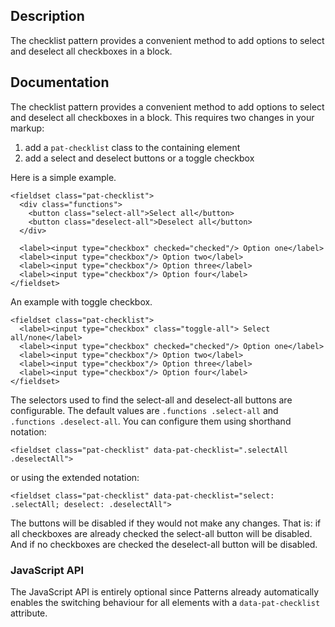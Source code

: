 ## Description

The checklist pattern provides a convenient method to add options to
select and deselect all checkboxes in a block.

## Documentation

The checklist pattern provides a convenient method to add options to
select and deselect all checkboxes in a block. This requires two changes
in your markup:

1.  add a `pat-checklist` class to the containing element
2.  add a select and deselect buttons or a toggle checkbox

Here is a simple example.

    <fieldset class="pat-checklist">
      <div class="functions">
        <button class="select-all">Select all</button>
        <button class="deselect-all">Deselect all</button>
      </div>

      <label><input type="checkbox" checked="checked"/> Option one</label>
      <label><input type="checkbox"/> Option two</label>
      <label><input type="checkbox"/> Option three</label>
      <label><input type="checkbox"/> Option four</label>
    </fieldset>

An example with toggle checkbox.

    <fieldset class="pat-checklist">
      <label><input type="checkbox" class="toggle-all"> Select all/none</label>
      <label><input type="checkbox" checked="checked"/> Option one</label>
      <label><input type="checkbox"/> Option two</label>
      <label><input type="checkbox"/> Option three</label>
      <label><input type="checkbox"/> Option four</label>
    </fieldset>

The selectors used to find the select-all and deselect-all buttons are
configurable. The default values are `.functions .select-all` and
`.functions .deselect-all`. You can configure them using shorthand
notation:

    <fieldset class="pat-checklist" data-pat-checklist=".selectAll .deselectAll">

or using the extended notation:

    <fieldset class="pat-checklist" data-pat-checklist="select: .selectAll; deselect: .deselectAll">

The buttons will be disabled if they would not make any changes. That
is: if all checkboxes are already checked the select-all button will be
disabled. And if no checkboxes are checked the deselect-all button will
be disabled.


### JavaScript API

The JavaScript API is entirely optional since Patterns already
automatically enables the switching behaviour for all elements with a
`data-pat-checklist` attribute.
